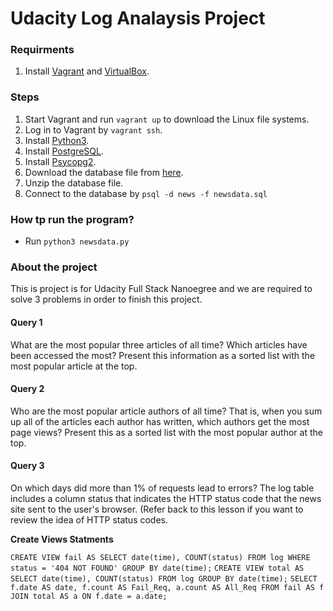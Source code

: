 # Udacity Log Analaysis Project

### Requirments
1. Install [Vagrant](https://www.vagrantup.com/downloads.html "vagrant") and [VirtualBox](https://www.virtualbox.org/wiki/Downloads "VirtualBox").


### Steps
1. Start Vagrant and run `vagrant up` to download  the Linux file systems.
2. Log in to Vagrant by `vagrant ssh`.
3. Install [Python3](https://www.python.org/downloads/ "Python3").
4. Install [PostgreSQL](https://www.postgresql.org/download/ "PostgreSQL").
5. Install [Psycopg2](http://initd.org/psycopg/download/ "Psycopg").
6. Download the database file from [here](https://d17h27t6h515a5.cloudfront.net/topher/2016/August/57b5f748_newsdata/newsdata.zip.).
7. Unzip the database file.
8. Connect to the database by `psql -d news -f newsdata.sql`

### How tp run the program?
- Run `python3 newsdata.py`

### About the project
This is project is for Udacity Full Stack Nanoegree and we are required to solve 3 problems in order to finish this project.

#### Query 1
What are the most popular three articles of all time? Which articles have been accessed the most? Present this information as a sorted list with the most popular article at the top.

#### Query 2
Who are the most popular article authors of all time? That is, when you sum up all of the articles each author has written, which authors get the most page views? Present this as a sorted list with the most popular author at the top.

#### Query 3
On which days did more than 1% of requests lead to errors? The log table includes a column status that indicates the HTTP status code that the news site sent to the user's browser. (Refer back to this lesson if you want to review the idea of HTTP status codes.

**Create Views Statments**

```CREATE VIEW fail AS SELECT date(time), COUNT(status) FROM log WHERE status = '404 NOT FOUND' GROUP BY date(time);```
```CREATE VIEW total AS SELECT date(time), COUNT(status) FROM log GROUP BY date(time);```
```SELECT f.date AS date, f.count AS Fail_Req, a.count AS All_Req FROM fail AS f JOIN total AS a ON f.date = a.date;```
